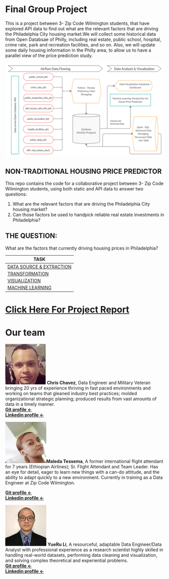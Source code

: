 # Final Group Project
This is a project between 3- Zip Code Wilmington students, that have explored API data to find out what are the relevant factors that are driving the Philadelphia City housing market.We will collect some historical data from Open Databsae of Philly, including real estate, public school, hospital, crime rate, park and recreation facilities, and so on. Also, we will update some daily housing information in the Philly area, to allow us to have a parallel view of the price prediction study.<br>

![](/images/flowimage.jpg)

NON-TRADITIONAL HOUSING PRICE PREDICTOR
-------------------

This repo contains the code for a collaborative project between 3- Zip Code Wilmington students, using both static and API data to answer two questions: 

1. What are the relevant factors that are driving the Philadelphia City housing market? 
2. Can those factors be used to handpick reliable real estate investments in Philadelphia?

THE QUESTION: 
-------------------

What are the factors that currently driving housing prices in Philadelphia?


| TASK | 
| ------ | 
| [DATA SOURCE & EXTRACTION](plugins/data_source_README.md)|
| [TRANSFORMATION](https://github.com/nortonlyr/ZCW.DataGroupProject/blob/master/plugins/trasnformation_README.md)|
| [VISUALIZATION](https://github.com/nortonlyr/ZCW.DataGroupProject/blob/master/plugins/visualizations_README.md)|
| [MACHINE LEARNING](https://github.com/nortonlyr/ZCW.DataGroupProject/blob/master/plugins/machine_learning_README.md)|


# [__Click Here For Project Report__](https://app.luminpdf.com/viewer/5ecc6da18124240012ae0885)<br>



# Our team 
![](/images/chris2.jpg.png) __Chris Chavez__, Data Engineer and Military Veteran bringing 20 yrs of experience thriving in fast paced environments and working on teams that gleaned industry best practices; molded organizational strategic planning; produced results from vast amounts of data in a timely manner.<br>
[__Git profile <-__](https://zu1ude1ta.github.io/Chris_Chavez_Portfolio/)<br>
[__Linkedin profile <-__](https://www.linkedin.com/in/chrischavez1/)<br>

![](/images/maleda.jpg.png)__Maleda Tessema__, A former international flight attendant for 7 years (Ethiopian Airlines); Sr. Flight Attendant and Team Leader. Has an eye for detail, eager to learn new things with a can-do attitude, and the ability to adapt quickly to a new environment. Currently in training as a Data Engineer at Zip Code Wilmington.<br>

[__Git profile <-__](https://malbt.github.io/Maleda_Portfolio/)<br>
[__Linkedin profile <-__](https://www.linkedin.com/in/maleda-tessema/)<br>

![](/images/norton.jpg.png) __YueRu Li__, A resourceful, adaptable Data Engineer/Data Analyst with professional experience as a research scientist highly skilled in handling real-world datasets, performing data cleaning and visualization, and solving complex theoretical and experiential problems.
<br>
[__Git profile <-__](https://github.com/nortonlyr)<br>
[__Linkedin profile <-__](https://www.linkedin.com/in/yueru-li/)<br>


